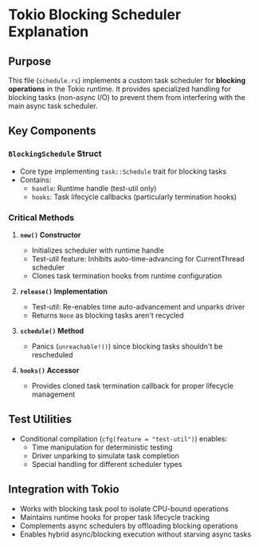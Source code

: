 # Tokio Blocking Scheduler Explanation

## Purpose
This file (`schedule.rs`) implements a custom task scheduler for **blocking operations** in the Tokio runtime. It provides specialized handling for blocking tasks (non-async I/O) to prevent them from interfering with the main async task scheduler.

## Key Components

### `BlockingSchedule` Struct
- Core type implementing `task::Schedule` trait for blocking tasks
- Contains:
  - `handle`: Runtime handle (test-util only)
  - `hooks`: Task lifecycle callbacks (particularly termination hooks)

### Critical Methods
1. **`new()` Constructor**
   - Initializes scheduler with runtime handle
   - Test-util feature: Inhibits auto-time-advancing for CurrentThread scheduler
   - Clones task termination hooks from runtime configuration

2. **`release()` Implementation**
   - Test-util: Re-enables time auto-advancement and unparks driver
   - Returns `None` as blocking tasks aren't recycled

3. **`schedule()` Method**
   - Panics (`unreachable!()`) since blocking tasks shouldn't be rescheduled

4. **`hooks()` Accessor**
   - Provides cloned task termination callback for proper lifecycle management

## Test Utilities
- Conditional compilation (`cfg(feature = "test-util")`) enables:
  - Time manipulation for deterministic testing
  - Driver unparking to simulate task completion
  - Special handling for different scheduler types

## Integration with Tokio
- Works with blocking task pool to isolate CPU-bound operations
- Maintains runtime hooks for proper task lifecycle tracking
- Complements async schedulers by offloading blocking operations
- Enables hybrid async/blocking execution without starving async tasks
